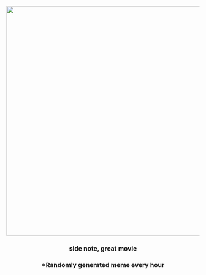 <p align="center">
        <img src="https://i.redd.it/3fqvye1dkyz91.jpg" width="600" height="600">
        </p>
        <h3 align="center">side note, great movie</h3>
        <h3 align="center">*Randomly generated meme every hour</h3>
    